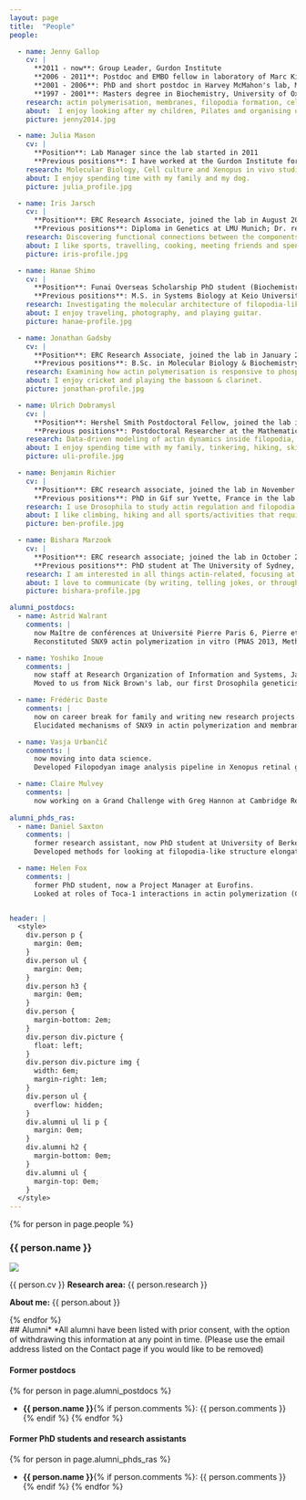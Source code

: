 ```yaml
---
layout: page
title:  "People"
people:

  - name: Jenny Gallop
    cv: |
      **2011 - now**: Group Leader, Gurdon Institute  
      **2006 - 2011**: Postdoc and EMBO fellow in laboratory of Marc Kirschner, Harvard Medical School, Boston, USA  
      **2001 - 2006**: PhD and short postdoc in Harvey McMahon's lab, MRC Laboratory of Molecular Biology, Cambridge, UK  
      **1997 - 2001**: Masters degree in Biochemistry, University of Oxford, UK  
    research: actin polymerisation, membranes, filopodia formation, cell shape, cell movement, signaling to actin, the membrane-cytosol interface
    about:  I enjoy looking after my children, Pilates and organising old photographs.
    picture: jenny2014.jpg

  - name: Julia Mason
    cv: |
      **Position**: Lab Manager since the lab started in 2011  
      **Previous positions**: I have worked at the Gurdon Institute for many years supporting the research of a number of labs.  
    research: Molecular Biology, Cell culture and Xenopus in vivo studies
    about: I enjoy spending time with my family and my dog.
    picture: julia_profile.jpg

  - name: Iris Jarsch
    cv: |
      **Position**: ERC Research Associate, joined the lab in August 2014.  
      **Previous positions**: Diploma in Genetics at LMU Munich; Dr. rer. nat. in the laboratory of Thomas Ott, LMU, Munich, studying the role of remorin proteins and membrane compartmentalisation in plant defence.  
    research: Discovering functional connections between the components of the filopodial tip complex.
    about: I like sports, travelling, cooking, meeting friends and spending time out in nature.
    picture: iris-profile.jpg

  - name: Hanae Shimo
    cv: |
      **Position**: Funai Overseas Scholarship PhD student (Biochemistry), joined the lab in September 2014.  
      **Previous positions**: M.S. in Systems Biology at Keio University
    research: Investigating the molecular architecture of filopodia-like structures using super-resoultion microscopy
    about: I enjoy traveling, photography, and playing guitar.
    picture: hanae-profile.jpg

  - name: Jonathan Gadsby
    cv: |
      **Position**: ERC Research Associate, joined the lab in January 2015.    
      **Previous positions**: B.Sc. in Molecular Biology & Biochemistry at Durham University; M.Res. at Newcastle University; PhD and short postdoc in the lab of Mette Mogensen at UEA, Norwich, studying microtubule +TIPs in epithelial differentiation and cancer. 
    research: Examining how actin polymerisation is responsive to phosphoinositides and membrane curvature. 
    about: I enjoy cricket and playing the bassoon & clarinet.
    picture: jonathan-profile.jpg

  - name: Ulrich Dobramysl
    cv: |
      **Position**: Hershel Smith Postdoctoral Fellow, joined the lab in October 2015.     
      **Previous positions**: Postdoctoral Researcher at the Mathematical Institute, University of Oxford; PhD in Theoretical Physics at Virginia Tech; Diploma in Engineering Physics at Johannes Kepler University Linz, Austria.
    research: Data-driven modeling of actin dynamics inside filopodia, stochastic modeling of biological processes. [[personal website](http://ulido.github.io)]
    about: I enjoy spending time with my family, tinkering, hiking, skiing and reading a good book.
    picture: uli-profile.jpg

  - name: Benjamin Richier
    cv: |
      **Position**: ERC research associate, joined the lab in November 2015.  
      **Previous positions**: PhD in Gif sur Yvette, France in the lab of François Rouyer at the INAF studying circadian rhythms in Drosophila then Postdoc in the lab of Iris Salecker at the NIMR in London where I worked on the development and morphogenesis of glial cells in the Drosophila visual system.  
    research: I use Drosophila to study actin regulation and filopodia formation in vivo.
    about: I like climbing, hiking and all sports/activities that require a good balance.
    picture: ben-profile.jpg  

  - name: Bishara Marzook
    cv: |
      **Position**: ERC research associate; joined the lab in October 2017.  
      **Previous positions**: PhD student at The University of Sydney, Australia, in Virology and Cell Biology. I worked on generating recombinant fluorescent viruses to study how vaccinia virus interacts with the host cytoskeleton, particularly with cytoplasmic actin isoforms.  
    research: I am interested in all things actin-related, focusing at the moment on filopodia formation. Also keeping on eye on the virus world!
    about: I love to communicate (by writing, telling jokes, or through radio/social media), bake, and take long walks/hikes to offset said baking.
    picture: bishara-profile.jpg  

alumni_postdocs:
  - name: Astrid Walrant
    comments: |
      now Maître de conférences at Université Pierre Paris 6, Pierre et Marie Curie.
      Reconstituted SNX9 actin polymerization in vitro (PNAS 2013, Methods in Cell Biology 2015, JCB, 2017)

  - name: Yoshiko Inoue
    comments: |
      now staff at Research Organization of Information and Systems, Japan.
      Moved to us from Nick Brown's lab, our first Drosophila geneticist, established flies and CRISPR/Cas9 methods in the lab

  - name: Frédéric Daste
    comments: |
      now on career break for family and writing new research projects.
      Elucidated mechanisms of SNX9 in actin polymerization and membrane curvature (JCB review, 2016, JCB article, 2017)

  - name: Vasja Urbančič
    comments: |
      now moving into data science.
      Developed Filopodyan image analysis pipeline in Xenopus retinal ganglion cell growth cones (JCB tools, 2017)

  - name: Claire Mulvey
    comments: |
      now working on a Grand Challenge with Greg Hannon at Cambridge Research Institute.
    
alumni_phds_ras:
  - name: Daniel Saxton
    comments: |
      former research assistant, now PhD student at University of Berkeley, USA.
      Developed methods for looking at filopodia-like structure elongation (Methods in Cell Biology, 2015)

  - name: Helen Fox
    comments: |
      former PhD student, now a Project Manager at Eurofins.
      Looked at roles of Toca-1 interactions in actin polymerization (CSH protocols, in press, JBC, 2016)


header: |
  <style>
    div.person p {
      margin: 0em;
    }
    div.person ul {
      margin: 0em;
    }
    div.person h3 {
      margin: 0em;
    }
    div.person {
      margin-bottom: 2em;
    }
    div.person div.picture {
      float: left;
    }
    div.person div.picture img {
      width: 6em;
      margin-right: 1em;
    }
    div.person ul {
      overflow: hidden;
    }
    div.alumni ul li p {
      margin: 0em;
    }
    div.alumni h2 {
      margin-bottom: 0em;
    }
    div.alumni ul {
      margin-top: 0em;
    }
  </style>
---
```


{% for person in page.people %}
<div class="person" markdown="1">


### {{ person.name }}
<div class="picture"><img src="photos/{{ person.picture }}"/></div>

{{ person.cv }}
**Research area:** {{ person.research }}

**About me:** {{ person.about }}
<div style="clear: both;"></div>
</div>
{% endfor %}

<div class="alumni" markdown="1">
## Alumni*
*All alumni have been listed with prior consent, with the option of withdrawing this information at any point in time. (Please use the email address listed on the Contact page if you would like to be removed)

#### Former postdocs
{% for person in page.alumni_postdocs %}
* **{{ person.name }}**{% if person.comments %}: {{ person.comments }} {% endif %}
{% endfor %}

#### Former PhD students and research assistants
{% for person in page.alumni_phds_ras %}
* **{{ person.name }}**{% if person.comments %}: {{ person.comments }} {% endif %}
{% endfor %}


</div>